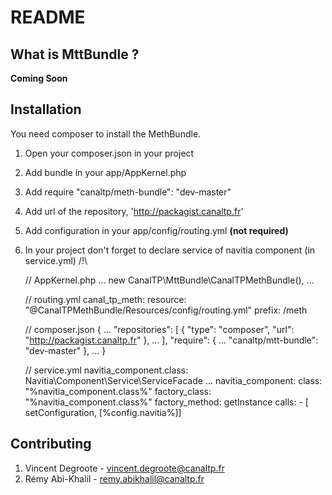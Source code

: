 README
======

What is MttBundle ?
-----------------------------

__Coming Soon__


Installation
-------------

You need composer to install the MethBundle.

1. Open your composer.json in your project
2. Add bundle in your app/AppKernel.php
3. Add require "canaltp/meth-bundle": "dev-master"
4. Add url of the repository, 'http://packagist.canaltp.fr'
5. Add configuration in your app/config/routing.yml __(not required)__
6. In your project don't forget to declare service of navitia component (in service.yml) /!\

    // AppKernel.php
    ...
    new CanalTP\MttBundle\CanalTPMethBundle(),
    ...

    // routing.yml
    canal_tp_meth:
        resource: "@CanalTPMethBundle/Resources/config/routing.yml"
        prefix:   /meth

    // composer.json
    {
        ...
        "repositories": [
            {
                "type": "composer",
                "url": "http://packagist.canaltp.fr"
            },
            ...
        ],
        "require": {
            ...
            "canaltp/mtt-bundle": "dev-master"
        },
        ...
    }

    // service.yml
    navitia_component.class: Navitia\Component\Service\ServiceFacade
    ...
    navitia_component:
        class:          "%navitia_component.class%"
        factory_class:  "%navitia_component.class%"
        factory_method: getInstance
        calls:
            - [ setConfiguration, [%config.navitia%]]

Contributing
-------------

1. Vincent Degroote - vincent.degroote@canaltp.fr
2. Rémy Abi-Khalil - remy.abikhalil@canaltp.fr
